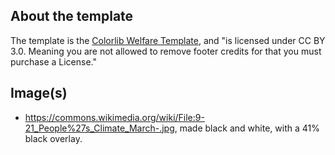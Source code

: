 About the template
-----

The template is the [Colorlib Welfare Template](https://colorlib.com/wp/template/welfare/), and "is licensed under CC BY 3.0. Meaning you are not allowed to remove footer credits for that you must purchase a License."

Image(s)
-----

* https://commons.wikimedia.org/wiki/File:9-21_People%27s_Climate_March-.jpg, made black and white, with a 41% black overlay.
